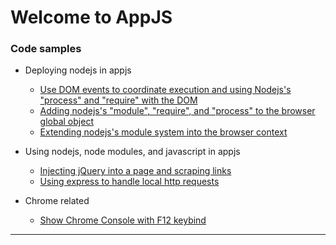 # Welcome to AppJS

### Code samples

* Deploying nodejs in appjs
  * [Use DOM events to coordinate execution and using Nodejs's "process" and "require" with the DOM](./Node's-"process"-and-"require"-in-your-app)
  * [Adding nodejs's "module", "require", and "process" to the browser global object](./Add-Node-in-the-browser-global-object)
  * [Extending nodejs's module system into the browser context](./Extending-node's-module-system-into-the-browser-context)

* Using nodejs, node modules, and javascript in appjs
  * [Injecting jQuery into a page and scraping links](./Injecting-jQuery-into-a-page-and-scraping-links)
  * [Using express to handle local http requests](./Using-express-to-handle-local-http-requests)

* Chrome related
  * [Show Chrome Console with F12 keybind](./Show-devtools-with-F12-keybind)

***
